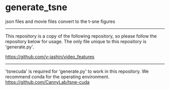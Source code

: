 # generate_tsne
json files and movie files convert to the t-sne figures
***
This repository is a copy of the following repository, so please follow the repository below for usage.
The only file unique to this repository is 'generate.py'.

https://github.com/v-iashin/video_features
***
'tsnecuda' is required for 'generate.py' to work in this repository.
We recommend conda for the operating environment.
https://github.com/CannyLab/tsne-cuda
